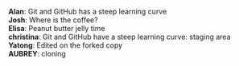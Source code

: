 **Alan**: Git and GitHub has a steep learning curve  
**Josh**: Where is the coffee?   
**Elisa**: Peanut butter jelly time   
**christina**: Git and GitHub have a steep learning curve: staging area   
**Yatong**: Edited on the forked copy   
**AUBREY**: cloning   
